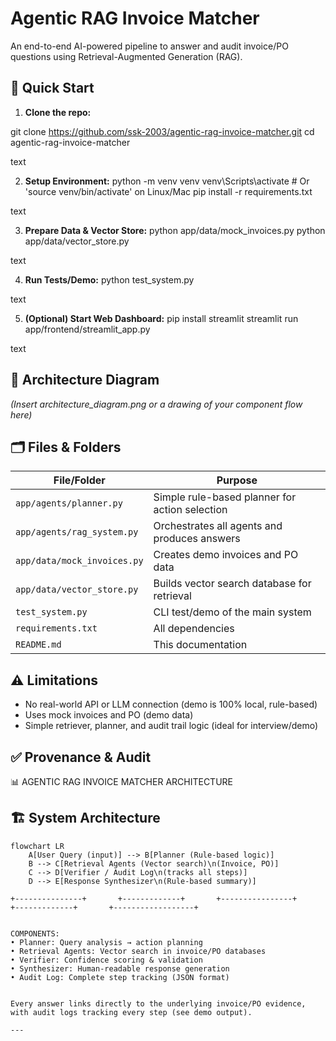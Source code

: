# Agentic RAG Invoice Matcher

An end-to-end AI-powered pipeline to answer and audit invoice/PO questions using Retrieval-Augmented Generation (RAG).

## 🚀 Quick Start

1. **Clone the repo:**

git clone https://github.com/ssk-2003/agentic-rag-invoice-matcher.git
cd agentic-rag-invoice-matcher

text

2. **Setup Environment:**
python -m venv venv
venv\Scripts\activate # Or 'source venv/bin/activate' on Linux/Mac
pip install -r requirements.txt

text

3. **Prepare Data & Vector Store:**
python app/data/mock_invoices.py
python app/data/vector_store.py

text

4. **Run Tests/Demo:**
python test_system.py

text

5. **(Optional) Start Web Dashboard:**
pip install streamlit
streamlit run app/frontend/streamlit_app.py

text

## 📅 Architecture Diagram

*(Insert architecture_diagram.png or a drawing of your component flow here)*

## 🗂️ Files & Folders

| File/Folder             | Purpose                                            |
|-------------------------|---------------------------------------------------|
| `app/agents/planner.py` | Simple rule-based planner for action selection     |
| `app/agents/rag_system.py` | Orchestrates all agents and produces answers  |
| `app/data/mock_invoices.py` | Creates demo invoices and PO data           |
| `app/data/vector_store.py` | Builds vector search database for retrieval   |
| `test_system.py`        | CLI test/demo of the main system                  |
| `requirements.txt`      | All dependencies                                  |
| `README.md`             | This documentation                                |

## ⚠️ Limitations

- No real-world API or LLM connection (demo is 100% local, rule-based)
- Uses mock invoices and PO (demo data)
- Simple retriever, planner, and audit trail logic (ideal for interview/demo)

## ✅ Provenance & Audit

📊 AGENTIC RAG INVOICE MATCHER ARCHITECTURE
## 🏗️ System Architecture

```mermaid
flowchart LR
    A[User Query (input)] --> B[Planner (Rule-based logic)]
    B --> C[Retrieval Agents (Vector search)\n(Invoice, PO)]
    C --> D[Verifier / Audit Log\n(tracks all steps)]
    D --> E[Response Synthesizer\n(Rule-based summary)]

+---------------+       +-------------+       +----------------+       +-------------+       +------------------+


COMPONENTS:
• Planner: Query analysis → action planning
• Retrieval Agents: Vector search in invoice/PO databases  
• Verifier: Confidence scoring & validation
• Synthesizer: Human-readable response generation
• Audit Log: Complete step tracking (JSON format)


Every answer links directly to the underlying invoice/PO evidence, with audit logs tracking every step (see demo output).

---





